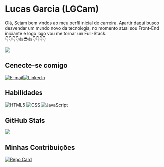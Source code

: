 # Lucas Garcia (LGCam)
Olá, Sejam bem vindos ao meu perfil inicial de carreira.
Apartir daqui busco desvendar um mundo novo da tecnologia,
no momento atual sou Front-End iniciante é logo logo vou 
me tornar um Full-Stack.            
👇👇👇👇👍😎👍👇👇👇👇


<img src="https://www.keycdn.com/img/support/full-stack-development.png">


## Cenecte-se comigo
[![E-mail](https://img.shields.io/badge/-Email-000?style=for-the-badge&logo=microsoft-outlook&logoColor=white)](mailto:lucarcia078@gmail.com)[![LinkedIn](https://img.shields.io/badge/LinkedIn-0A66C2?style=for-the-badge&logo=linkedin&logoColor=white)](https://www.linkedin.com/in/lucas-garcia-1b38a0258/)




## Habilidades
![HTML5](https://img.shields.io/badge/HTML-000?style=for-the-badge&logo=html5&logoColor=white)
![CSS](https://img.shields.io/badge/css3-000?style=for-the-badge&logo=css3&logoColor=white)
![JavaScript](https://img.shields.io/badge/JavaScript-000?style=for-the-badge&logo=javascript&logoColor=white)




## GitHub Stats

![](https://github-readme-stats-git-masterrstaa-rickstaa.vercel.app/api/top-langs/?username=LGCam&bg_color=000&border_color=30A3DC&title_color=E94D5F&text_color=FFF)


## Minhas Contribuições

[![Repo Card](https://github-readme-stats.vercel.app/api/pin/?username=LGCam&repo=dio-lab-open-source&bg_color=000&border_color=30A3DC&show_icons=true&icon_color=30A3DC&title_color=E94D5F&text_color=FFF)](https://github.com/SEUUSERNAME/SEUREPOSITORIO)
